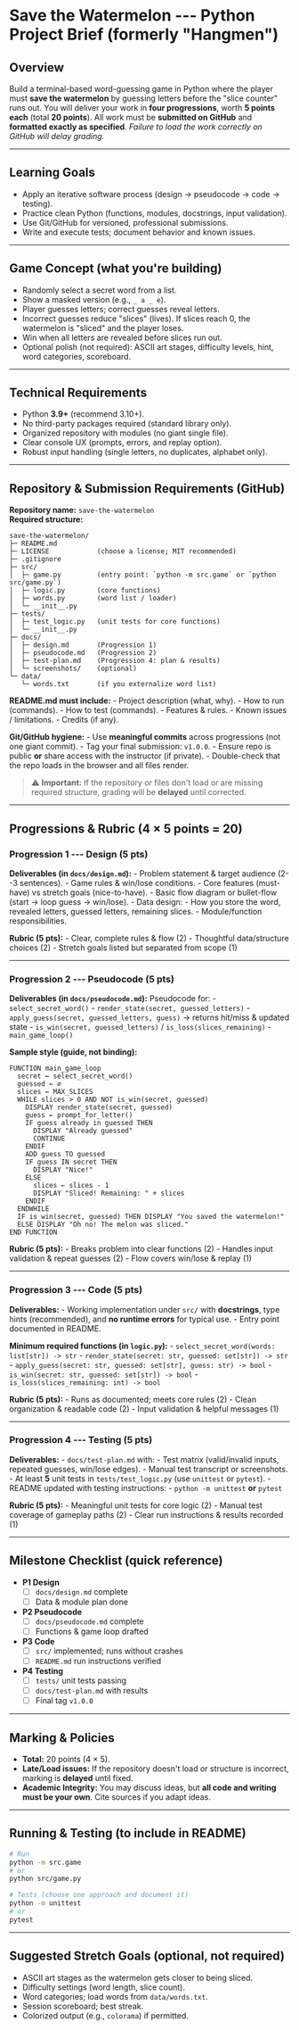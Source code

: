 # Save the Watermelon --- Python Project Brief (formerly "Hangmen")

## Overview

Build a terminal-based word-guessing game in Python where the player
must **save the watermelon** by guessing letters before the "slice
counter" runs out. You will deliver your work in **four progressions**,
worth **5 points each** (total **20 points**). All work must be
**submitted on GitHub** and **formatted exactly as specified**. *Failure
to load the work correctly on GitHub will delay grading.*

------------------------------------------------------------------------

## Learning Goals

-   Apply an iterative software process (design → pseudocode → code →
    testing).
-   Practice clean Python (functions, modules, docstrings, input
    validation).
-   Use Git/GitHub for versioned, professional submissions.
-   Write and execute tests; document behavior and known issues.

------------------------------------------------------------------------

## Game Concept (what you're building)

-   Randomly select a secret word from a list.
-   Show a masked version (e.g., `_ a _ e`).
-   Player guesses letters; correct guesses reveal letters.
-   Incorrect guesses reduce "slices" (lives). If slices reach 0, the
    watermelon is "sliced" and the player loses.
-   Win when all letters are revealed before slices run out.
-   Optional polish (not required): ASCII art stages, difficulty levels,
    hint, word categories, scoreboard.

------------------------------------------------------------------------

## Technical Requirements

-   Python **3.9+** (recommend 3.10+).
-   No third-party packages required (standard library only).
-   Organized repository with modules (no giant single file).
-   Clear console UX (prompts, errors, and replay option).
-   Robust input handling (single letters, no duplicates, alphabet
    only).

------------------------------------------------------------------------

## Repository & Submission Requirements (GitHub)

**Repository name:** `save-the-watermelon`\
**Required structure:**

    save-the-watermelon/
    ├─ README.md
    ├─ LICENSE            (choose a license; MIT recommended)
    ├─ .gitignore
    ├─ src/
    │  ├─ game.py         (entry point: `python -m src.game` or `python src/game.py`)
    │  ├─ logic.py        (core functions)
    │  ├─ words.py        (word list / loader)
    │  └─ __init__.py
    ├─ tests/
    │  ├─ test_logic.py   (unit tests for core functions)
    │  └─ __init__.py
    ├─ docs/
    │  ├─ design.md       (Progression 1)
    │  ├─ pseudocode.md   (Progression 2)
    │  ├─ test-plan.md    (Progression 4: plan & results)
    │  └─ screenshots/    (optional)
    └─ data/
       └─ words.txt       (if you externalize word list)

**README.md must include:** - Project description (what, why). - How to
run (commands). - How to test (commands). - Features & rules. - Known
issues / limitations. - Credits (if any).

**Git/GitHub hygiene:** - Use **meaningful commits** across progressions
(not one giant commit). - Tag your final submission: `v1.0.0`. - Ensure
repo is public **or** share access with the instructor (if private). -
Double-check that the repo loads in the browser and all files render.

> ⚠️ **Important:** If the repository or files don't load or are missing
> required structure, grading will be **delayed** until corrected.

------------------------------------------------------------------------

## Progressions & Rubric (4 × 5 points = 20)

### Progression 1 --- **Design** (5 pts)

**Deliverables (in `docs/design.md`):** - Problem statement & target
audience (2--3 sentences). - Game rules & win/lose conditions. - Core
features (must-have) vs stretch goals (nice-to-have). - Basic flow
diagram or bullet-flow (start → loop guess → win/lose). - Data design: -
How you store the word, revealed letters, guessed letters, remaining
slices. - Module/function responsibilities.

**Rubric (5 pts):** - Clear, complete rules & flow (2) - Thoughtful
data/structure choices (2) - Stretch goals listed but separated from
scope (1)

------------------------------------------------------------------------

### Progression 2 --- **Pseudocode** (5 pts)

**Deliverables (in `docs/pseudocode.md`):** Pseudocode for: -
`select_secret_word()` - `render_state(secret, guessed_letters)` -
`apply_guess(secret, guessed_letters, guess)` → returns hit/miss &
updated state - `is_win(secret, guessed_letters)` /
`is_loss(slices_remaining)` - `main_game_loop()`

**Sample style (guide, not binding):**

    FUNCTION main_game_loop
      secret ← select_secret_word()
      guessed ← ∅
      slices ← MAX_SLICES
      WHILE slices > 0 AND NOT is_win(secret, guessed)
        DISPLAY render_state(secret, guessed)
        guess ← prompt_for_letter()
        IF guess already in guessed THEN
          DISPLAY "Already guessed"
          CONTINUE
        ENDIF
        ADD guess TO guessed
        IF guess IN secret THEN
          DISPLAY "Nice!"
        ELSE
          slices ← slices - 1
          DISPLAY "Sliced! Remaining: " + slices
        ENDIF
      ENDWHILE
      IF is_win(secret, guessed) THEN DISPLAY "You saved the watermelon!"
      ELSE DISPLAY "Oh no! The melon was sliced."
    END FUNCTION

**Rubric (5 pts):** - Breaks problem into clear functions (2) - Handles
input validation & repeat guesses (2) - Flow covers win/lose & replay
(1)

------------------------------------------------------------------------

### Progression 3 --- **Code** (5 pts)

**Deliverables:** - Working implementation under `src/` with
**docstrings**, type hints (recommended), and **no runtime errors** for
typical use. - Entry point documented in README.

**Minimum required functions (in `logic.py`):** -
`select_secret_word(words: list[str]) -> str` -
`render_state(secret: str, guessed: set[str]) -> str` -
`apply_guess(secret: str, guessed: set[str], guess: str) -> bool` -
`is_win(secret: str, guessed: set[str]) -> bool` -
`is_loss(slices_remaining: int) -> bool`

**Rubric (5 pts):** - Runs as documented; meets core rules (2) - Clean
organization & readable code (2) - Input validation & helpful messages
(1)

------------------------------------------------------------------------

### Progression 4 --- **Testing** (5 pts)

**Deliverables:** - `docs/test-plan.md` with: - Test matrix
(valid/invalid inputs, repeated guesses, win/lose edges). - Manual test
transcript or screenshots. - At least **5** unit tests in
`tests/test_logic.py` (use `unittest` or `pytest`). - README updated
with testing instructions: - `python -m unittest` **or** `pytest`

**Rubric (5 pts):** - Meaningful unit tests for core logic (2) - Manual
test coverage of gameplay paths (2) - Clear run instructions & results
recorded (1)

------------------------------------------------------------------------

## Milestone Checklist (quick reference)

-   **P1 Design**
    -   [ ] `docs/design.md` complete
    -   [ ] Data & module plan done
-   **P2 Pseudocode**
    -   [ ] `docs/pseudocode.md` complete
    -   [ ] Functions & game loop drafted
-   **P3 Code**
    -   [ ] `src/` implemented; runs without crashes
    -   [ ] `README.md` run instructions verified
-   **P4 Testing**
    -   [ ] `tests/` unit tests passing
    -   [ ] `docs/test-plan.md` with results
    -   [ ] Final tag `v1.0.0`

------------------------------------------------------------------------

## Marking & Policies

-   **Total:** 20 points (4 × 5).
-   **Late/Load issues:** If the repository doesn't load or structure is
    incorrect, marking is **delayed** until fixed.
-   **Academic Integrity:** You may discuss ideas, but **all code and
    writing must be your own**. Cite sources if you adapt ideas.

------------------------------------------------------------------------

## Running & Testing (to include in README)

``` bash
# Run
python -m src.game
# or
python src/game.py

# Tests (choose one approach and document it)
python -m unittest
# or
pytest
```

------------------------------------------------------------------------

## Suggested Stretch Goals (optional, not required)

-   ASCII art stages as the watermelon gets closer to being sliced.
-   Difficulty settings (word length, slice count).
-   Word categories; load words from `data/words.txt`.
-   Session scoreboard; best streak.
-   Colorized output (e.g., `colorama`) if permitted.
